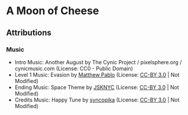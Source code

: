 # A Moon of Cheese


## Attributions

### Music

- Intro Music: Another August by The Cynic Project / pixelsphere.org / cynicmusic.com (License: CC0 - Public Domain)
- Level 1 Music: Evasion by [Matthew Pablo](http://opengameart.org/users/matthewpablo) (License: [CC-BY 3.0](https://creativecommons.org/licenses/by/3.0/) | Not Modified)
- Ending Music: Space Theme by [JSKNYC](https://opengameart.org/users/jsknyc) (License: [CC-BY 3.0](https://creativecommons.org/licenses/by/3.0/) | Not Modified)
- Credits Music: Happy Tune by [syncopika](https://opengameart.org/users/syncopika) (License: [CC-BY 3.0](https://creativecommons.org/licenses/by/3.0/) | Not Modified)
